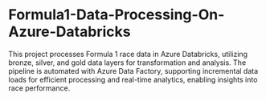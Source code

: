 # Formula1-Data-Processing-On-Azure-Databricks
This project processes Formula 1 race data in Azure Databricks, utilizing bronze, silver, and gold data layers for transformation and analysis. The pipeline is automated with Azure Data Factory, supporting incremental data loads for efficient processing and real-time analytics, enabling insights into race performance.
